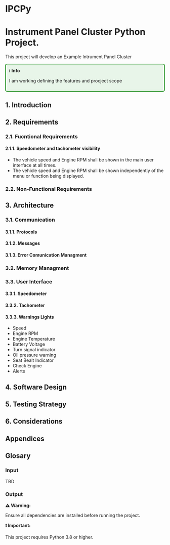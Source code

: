 # IPCPy
# Instrument Panel Cluster Python Project. 

This project will develop an Example Intrument Panel Cluster  
<aside class="info" style="border: 2px solid green; padding: 10px; border-radius: 5px; background-color: #e8f5e9;">
    <strong>ℹ️ Info</strong>
    <p>I am working defining the features and procject scope</p>
</aside>

## 1. Introduction
## 2. Requirements
### 2.1. Fucntional Requirements
#### 2.1.1. Speedometer and tachometer visibility
- The vehicle speed and Engine RPM shall be shown in the main user interface at all times.
- The vehicle speed and Engine RPM shall be shown independently of the menu or function being displayed.
### 2.2. Non-Functional Requirements
## 3. Architecture 
### 3.1. Communication
#### 3.1.1. Protocols
#### 3.1.2. Messages
#### 3.1.3. Error Comunication Managment
### 3.2. Memory Managment
### 3.3. User Interface
#### 3.3.1. Speedometer
#### 3.3.2. Tachometer
#### 3.3.3. Warnings Lights
- Speed
- Engine RPM
- Engine Temperature
- Battery Voltage
- Turn signal indicator
- Oil pressure warning
- Seat Bealt Indicator
- Check Engine
- Alerts
## 4. Software Design
## 5. Testing Strategy
## 6. Considerations
## Appendices
## Glosary



### Input
TBD
### Output

<aside class="warning">
    <strong>⚠️ Warning:</strong> 
    <p>Ensure all dependencies are installed before running the project.</p>
</aside>

<aside class="important">
    <strong>❗ Important:</strong> 
    <p>This project requires Python 3.8 or higher.</p>
</aside>